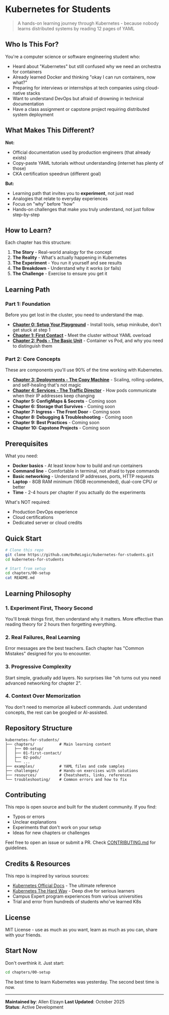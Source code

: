 # Kubernetes for Students

> A hands-on learning journey through Kubernetes - because nobody learns distributed systems by reading 12 pages of YAML

## Who Is This For?

You're a computer science or software engineering student who:
- Heard about "Kubernetes" but still confused why we need an orchestra for containers
- Already learned Docker and thinking "okay I can run containers, now what?"
- Preparing for interviews or internships at tech companies using cloud-native stacks
- Want to understand DevOps but afraid of drowning in technical documentation
- Have a class assignment or capstone project requiring distributed system deployment

## What Makes This Different?

**Not:**
- Official documentation used by production engineers (that already exists)
- Copy-paste YAML tutorials without understanding (internet has plenty of those)
- CKA certification speedrun (different goal)

**But:**
- Learning path that invites you to **experiment**, not just read
- Analogies that relate to everyday experiences
- Focus on "why" before "how"
- Hands-on challenges that make you truly understand, not just follow step-by-step

## How to Learn?

Each chapter has this structure:

1. **The Story** - Real-world analogy for the concept
2. **The Reality** - What's actually happening in Kubernetes
3. **The Experiment** - You run it yourself and see results
4. **The Breakdown** - Understand why it works (or fails)
5. **The Challenge** - Exercise to ensure you get it

## Learning Path

### Part 1: Foundation
Before you get lost in the cluster, you need to understand the map.

- **[Chapter 0: Setup Your Playground](./chapters/00-setup/)** - Install tools, setup minikube, don't get stuck at step 1
- **[Chapter 1: First Contact](./chapters/01-first-contact/)** - Meet the cluster without YAML overload
- **[Chapter 2: Pods - The Basic Unit](./chapters/02-pods/)** - Container vs Pod, and why you need to distinguish them

### Part 2: Core Concepts
These are components you'll use 90% of the time working with Kubernetes.

- **[Chapter 3: Deployments - The Copy Machine](./chapters/03-deployments/)** - Scaling, rolling updates, and self-healing that's not magic
- **[Chapter 4: Services - The Traffic Director](./chapters/04-services/)** - How pods communicate when their IP addresses keep changing
- **Chapter 5: ConfigMaps & Secrets** - Coming soon
- **Chapter 6: Storage that Survives** - Coming soon
- **Chapter 7: Ingress - The Front Door** - Coming soon
- **Chapter 8: Debugging & Troubleshooting** - Coming soon
- **Chapter 9: Best Practices** - Coming soon
- **Chapter 10: Capstone Projects** - Coming soon

## Prerequisites

What you need:
- **Docker basics** - At least know how to build and run containers
- **Command line** - Comfortable in terminal, not afraid to type commands
- **Basic networking** - Understand IP addresses, ports, HTTP requests
- **Laptop** - 8GB RAM minimum (16GB recommended), dual-core CPU or better
- **Time** - 2-4 hours per chapter if you actually do the experiments

What's NOT required:
- Production DevOps experience
- Cloud certifications
- Dedicated server or cloud credits

## Quick Start

```bash
# Clone this repo
git clone https://github.com/0xReLogic/kubernetes-for-students.git
cd kubernetes-for-students

# Start from setup
cd chapters/00-setup
cat README.md
```

## Learning Philosophy

### 1. Experiment First, Theory Second
You'll break things first, then understand why it matters. More effective than reading theory for 2 hours then forgetting everything.

### 2. Real Failures, Real Learning
Error messages are the best teachers. Each chapter has "Common Mistakes" designed for you to encounter.

### 3. Progressive Complexity
Start simple, gradually add layers. No surprises like "oh turns out you need advanced networking for chapter 2".

### 4. Context Over Memorization
You don't need to memorize all kubectl commands. Just understand concepts, the rest can be googled or AI-assisted.

## Repository Structure

```
kubernetes-for-students/
├── chapters/           # Main learning content
│   ├── 00-setup/
│   ├── 01-first-contact/
│   ├── 02-pods/
│   └── ...
├── examples/           # YAML files and code samples
├── challenges/         # Hands-on exercises with solutions
├── resources/          # Cheatsheets, links, references
└── troubleshooting/    # Common errors and how to fix
```

## Contributing

This repo is open source and built for the student community. If you find:
- Typos or errors
- Unclear explanations
- Experiments that don't work on your setup
- Ideas for new chapters or challenges

Feel free to open an issue or submit a PR. Check [CONTRIBUTING.md](./CONTRIBUTING.md) for guidelines.

## Credits & Resources

This repo is inspired by various sources:
- [Kubernetes Official Docs](https://kubernetes.io/docs/) - The ultimate reference
- [Kubernetes The Hard Way](https://github.com/kelseyhightower/kubernetes-the-hard-way) - Deep dive for serious learners
- Campus Expert program experiences from various universities
- Trial and error from hundreds of students who've learned K8s

## License

MIT License - use as much as you want, learn as much as you can, share with your friends.

## Start Now

Don't overthink it. Just start:

```bash
cd chapters/00-setup
```

The best time to learn Kubernetes was yesterday. The second best time is now.

---

**Maintained by**: Allen Elzayn 
**Last Updated**: October 2025  
**Status**: Active Development
